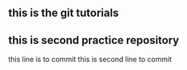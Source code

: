 ## this is the git tutorials
## this is second practice repository   
this line is to commit
this is second line to commit